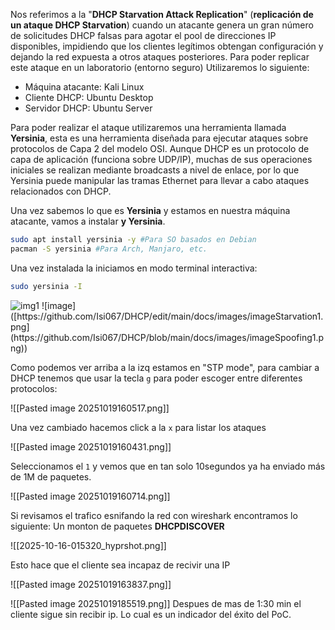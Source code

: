 
Nos referimos a la "**DHCP Starvation Attack Replication**" (**replicación de un ataque DHCP Starvation**) cuando un atacante genera un gran número de solicitudes DHCP falsas para agotar el pool de direcciones IP disponibles, impidiendo que los clientes legítimos obtengan configuración y dejando la red expuesta a otros ataques posteriores.
 Para poder replicar este ataque en un laboratorio (entorno seguro) Utilizaremos lo siguiente:
- Máquina atacante: Kali Linux
- Cliente DHCP: Ubuntu Desktop
- Servidor DHCP: Ubuntu Server

Para poder realizar el ataque utilizaremos una herramienta llamada **Yersinia**, esta es una herramienta diseñada para ejecutar ataques sobre protocolos de Capa 2 del modelo OSI. Aunque DHCP es un protocolo de capa de aplicación (funciona sobre UDP/IP), muchas de sus operaciones iniciales se realizan mediante broadcasts a nivel de enlace, por lo que Yersinia puede manipular las tramas Ethernet para llevar a cabo ataques relacionados con DHCP.

Una vez sabemos lo que es **Yersinia** y estamos en nuestra máquina atacante, vamos a instalar **y
Yersinia**.

```Bash
sudo apt install yersinia -y #Para SO basados en Debian
pacman -S yersinia #Para Arch, Manjaro, etc.
```

Una vez instalada la iniciamos en modo terminal interactiva:

```bash
sudo yersinia -I
```
<img src="[https://github.com/Isi067/DHCP/edit/main/docs/images/imageStarvation1.png](https://github.com/Isi067/DHCP/blob/main/docs/images/imageSpoofing1.png)" alt="img1">
![image]([https://github.com/Isi067/DHCP/edit/main/docs/images/imageStarvation1.png](https://github.com/Isi067/DHCP/blob/main/docs/images/imageSpoofing1.png))

Como podemos ver arriba a la izq estamos en "STP mode", para cambiar a DHCP tenemos que usar la tecla `g` para poder escoger entre diferentes protocolos:

![[Pasted image 20251019160517.png]]

Una vez cambiado hacemos click a la `x` para listar los ataques

![[Pasted image 20251019160431.png]]

Seleccionamos el `1` y vemos que en tan solo 10segundos ya ha enviado más de 1M de paquetes.

![[Pasted image 20251019160714.png]]

Si revisamos el trafico esnifando la red con wireshark encontramos lo siguiente: Un monton de paquetes **DHCPDISCOVER**

![[2025-10-16-015320_hyprshot.png]]

Esto hace que el cliente sea incapaz de recivir una IP

![[Pasted image 20251019163837.png]]

![[Pasted image 20251019185519.png]]
Despues de mas de 1:30 min el cliente sigue sin recibir ip. Lo cual es un indicador del éxito del PoC.
